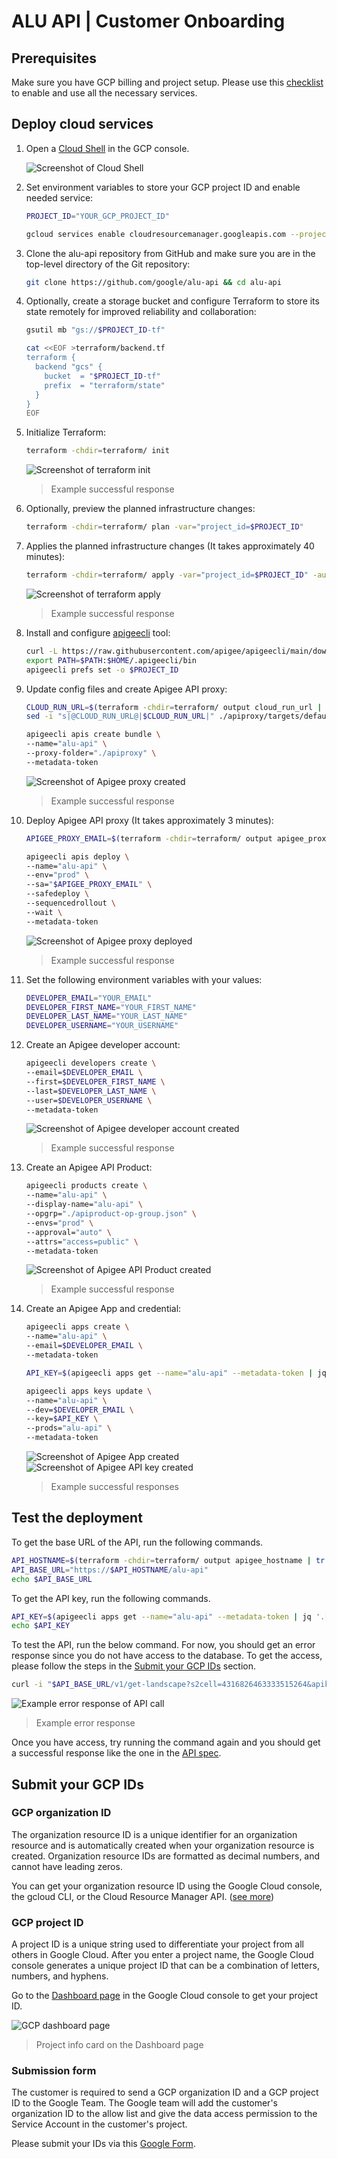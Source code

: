 # ALU API | Customer Onboarding

## Prerequisites

Make sure you have GCP billing and project setup. Please use this [checklist](https://cloud.google.com/docs/enterprise/setup-checklist)
to enable and use all the necessary services.

## Deploy cloud services

1. Open a [Cloud Shell](https://cloud.google.com/shell/docs/launching-cloud-shell)
   in the GCP console.

   ![Screenshot of Cloud Shell](./screenshots/001.png)

1. Set environment variables to store your GCP project ID and enable needed service:

   ```bash
   PROJECT_ID="YOUR_GCP_PROJECT_ID"

   gcloud services enable cloudresourcemanager.googleapis.com --project $PROJECT_ID
   ```

1. Clone the alu-api repository from GitHub and make sure you are in the top-level
   directory of the Git repository:

   ```bash
   git clone https://github.com/google/alu-api && cd alu-api
   ```

1. Optionally, create a storage bucket and configure Terraform to store its state
   remotely for improved reliability and collaboration:

   ```bash
   gsutil mb "gs://$PROJECT_ID-tf"

   cat <<EOF >terraform/backend.tf
   terraform {
     backend "gcs" {
       bucket  = "$PROJECT_ID-tf"
       prefix  = "terraform/state"
     }
   }
   EOF
   ```

1. Initialize Terraform:

   ```bash
   terraform -chdir=terraform/ init
   ```

   ![Screenshot of terraform init](./screenshots/002.png)

   > Example successful response

1. Optionally, preview the planned infrastructure changes:

   ```bash
   terraform -chdir=terraform/ plan -var="project_id=$PROJECT_ID"
   ```

1. Applies the planned infrastructure changes (It takes approximately 40 minutes):

   ```bash
   terraform -chdir=terraform/ apply -var="project_id=$PROJECT_ID" -auto-approve
   ```

   ![Screenshot of terraform apply](./screenshots/003.png)

   > Example successful response

1. Install and configure [apigeecli](https://github.com/apigee/apigeecli) tool:

   ```bash
   curl -L https://raw.githubusercontent.com/apigee/apigeecli/main/downloadLatest.sh | sh -
   export PATH=$PATH:$HOME/.apigeecli/bin
   apigeecli prefs set -o $PROJECT_ID
   ```

1. Update config files and create Apigee API proxy:

   ```bash
   CLOUD_RUN_URL=$(terraform -chdir=terraform/ output cloud_run_url | tr -d '"')
   sed -i "s|@CLOUD_RUN_URL@|$CLOUD_RUN_URL|" ./apiproxy/targets/default.xml

   apigeecli apis create bundle \
   --name="alu-api" \
   --proxy-folder="./apiproxy" \
   --metadata-token
   ```

   ![Screenshot of Apigee proxy created](./screenshots/004.png)

   > Example successful response

1. Deploy Apigee API proxy (It takes approximately 3 minutes):

   ```bash
   APIGEE_PROXY_EMAIL=$(terraform -chdir=terraform/ output apigee_proxy_service_account_email | tr -d '"')

   apigeecli apis deploy \
   --name="alu-api" \
   --env="prod" \
   --sa="$APIGEE_PROXY_EMAIL" \
   --safedeploy \
   --sequencedrollout \
   --wait \
   --metadata-token
   ```

   ![Screenshot of Apigee proxy deployed](./screenshots/005.png)

   > Example successful response

1. Set the following environment variables with your values:

   ```bash
   DEVELOPER_EMAIL="YOUR_EMAIL"
   DEVELOPER_FIRST_NAME="YOUR_FIRST_NAME"
   DEVELOPER_LAST_NAME="YOUR_LAST_NAME"
   DEVELOPER_USERNAME="YOUR_USERNAME"
   ```

1. Create an Apigee developer account:

   ```bash
   apigeecli developers create \
   --email=$DEVELOPER_EMAIL \
   --first=$DEVELOPER_FIRST_NAME \
   --last=$DEVELOPER_LAST_NAME \
   --user=$DEVELOPER_USERNAME \
   --metadata-token
   ```

   ![Screenshot of Apigee developer account created](./screenshots/006.png)

   > Example successful response

1. Create an Apigee API Product:

   ```bash
   apigeecli products create \
   --name="alu-api" \
   --display-name="alu-api" \
   --opgrp="./apiproduct-op-group.json" \
   --envs="prod" \
   --approval="auto" \
   --attrs="access=public" \
   --metadata-token
   ```

   ![Screenshot of Apigee API Product created](./screenshots/007.png)

   > Example successful response

1. Create an Apigee App and credential:

   ```bash
   apigeecli apps create \
   --name="alu-api" \
   --email=$DEVELOPER_EMAIL \
   --metadata-token

   API_KEY=$(apigeecli apps get --name="alu-api" --metadata-token | jq '.[0].credentials[0].consumerKey' | tr -d '"')

   apigeecli apps keys update \
   --name="alu-api" \
   --dev=$DEVELOPER_EMAIL \
   --key=$API_KEY \
   --prods="alu-api" \
   --metadata-token
   ```

   ![Screenshot of Apigee App created](./screenshots/008.png)
   ![Screenshot of Apigee API key created](./screenshots/009.png)

   > Example successful responses

## Test the deployment

To get the base URL of the API, run the following commands.

```bash
API_HOSTNAME=$(terraform -chdir=terraform/ output apigee_hostname | tr -d '"')
API_BASE_URL="https://$API_HOSTNAME/alu-api"
echo $API_BASE_URL
```

To get the API key, run the following commands.

```bash
API_KEY=$(apigeecli apps get --name="alu-api" --metadata-token | jq '.[0].credentials[0].consumerKey' | tr -d '"')
echo $API_KEY
```

To test the API, run the below command. For now, you should get an error response
since you do not have access to the database. To get the access, please follow the
steps in the [Submit your GCP IDs](#submit-your-gcp-ids) section.

```bash
curl -i "$API_BASE_URL/v1/get-landscape?s2cell=4316826463333515264&apikey=$API_KEY"
```

![Example error response of API call](./screenshots/010.png)

> Example error response

Once you have access, try running the command again and you should get a successful
response like the one in the [API spec](https://agri.withgoogle.com/developer/apispec/).

## Submit your GCP IDs

### GCP organization ID

The organization resource ID is a unique identifier for an organization resource
and is automatically created when your organization resource is created. Organization
resource IDs are formatted as decimal numbers, and cannot have leading zeros.

You can get your organization resource ID using the Google Cloud console,
the gcloud CLI, or the Cloud Resource Manager API. ([see more](https://cloud.google.com/resource-manager/docs/creating-managing-organization#retrieving_your_organization_id))

### GCP project ID

A project ID is a unique string used to differentiate your project from all others
in Google Cloud. After you enter a project name, the Google Cloud console generates
a unique project ID that can be a combination of letters, numbers, and hyphens.

Go to the [Dashboard page](https://console.cloud.google.com/home) in the Google Cloud
console to get your project ID.

![GCP dashboard page](./screenshots/011.png)

> Project info card on the Dashboard page

### Submission form

The customer is required to send a GCP organization ID and a GCP project ID to
the Google Team. The Google team will add the customer's organization ID to the
allow list and give the data access permission to the Service Account in the customer's
project.

Please submit your IDs via this [Google Form](https://docs.google.com/forms/d/e/1FAIpQLSeR2h9pdsXyE31ifIjcX_UZ0YidLMNi9_0sxFL2Q1tSHRHlNQ/viewform?usp=header).
